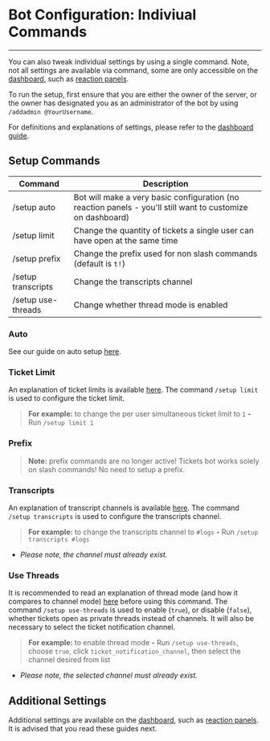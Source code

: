 # Bot Configuration: Indiviual Commands
***

You can also tweak individual settings by using a single command. Note, not all settings are available via command, some are only accessible on the [dashboard](./dashboard.md), such as [reaction panels](./panels.md).

To run the setup, first ensure that you are either the owner of the server, or the owner has designated you as an administrator of the bot by using `/addadmin @YourUsername`.

For definitions and explanations of settings, please refer to the [dashboard guide](./dashboard.md#prefix).

## Setup Commands

| Command                                                                      | Description                                                                                                 |
| ---------------------------------------------------------------------------- | ----------------------------------------------------------------------------------------------------------- |
| /setup auto                                                                  | Bot will make a very basic configuration (no reaction panels - you'll still want to customize on dashboard) |
| /setup limit                                                                 | Change the quantity of tickets a single user can have open at the same time                                 |
| /setup prefix                                                                | Change the prefix used for non slash commands (default is `t!`)                                             |
| /setup transcripts                                                           | Change the transcripts channel                                                                              |
| /setup use-threads                                                           | Change whether thread mode is enabled                                                                       |

### Auto
See our guide on auto setup [here](./auto.md).

### Ticket Limit
An explanation of ticket limits is available [here](./dashboard.md#ticket-limit). The command `/setup limit` is used to configure the ticket limit.

> **For example:** to change the per user simultaneous ticket limit to `1` **-** Run `/setup limit 1`

### Prefix
> **Note:** prefix commands are no longer active! Tickets bot works solely on slash commands! No need to setup a prefix.

### Transcripts
An explanation of transcript channels is available [here](./dashboard.md#transcripts-channel). The command `/setup transcripts` is used to configure the transcripts channel.

> **For example:** to change the transcripts channel to `#logs` **-** Run `/setup transcripts #logs`

- _Please note, the channel must already exist._

### Use Threads
It is recommended to read an explanation of thread mode (and how it compares to channel mode) [here](../features/thread-mode.md) before using this command. The command `/setup use-threads` is used to enable (`true`), or disable (`false`), whether tickets open as private threads instead of channels. It will also be necessary to select the ticket notification channel.

> **For example:** to enable thread mode **-** Run `/setup use-threads`, choose `true`, click `ticket_notification_channel`, then select the channel desired from list

- _Please note, the selected channel must already exist._

## Additional Settings
Additional settings are available on the [dashboard](./dashboard.md), such as [reaction panels](./panels.md). It is advised that you read these guides next.
